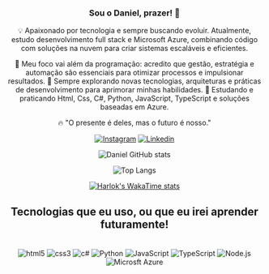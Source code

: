 <div align="center">


### Sou o Daniel, prazer! 🤗
💡 Apaixonado por tecnologia e sempre buscando evoluir. Atualmente, estudo desenvolvimento full stack e Microsoft Azure, combinando código com soluções na nuvem para criar sistemas escaláveis e eficientes.

🔹 Meu foco vai além da programação: acredito que gestão, estratégia e automação são essenciais para otimizar processos e impulsionar resultados.
🔹 Sempre explorando novas tecnologias, arquiteturas e práticas de desenvolvimento para aprimorar minhas habilidades.
🔹 Estudando e praticando Html, Css, C#, Python, JavaScript, TypeScript e soluções baseadas em Azure.

🔥 "O presente é deles, mas o futuro é nosso."

[![Instagram](https://img.shields.io/badge/Instagram-E4405F?style=for-the-badge&logo=instagram&logoColor=white)](https://www.instagram.com/danielfls.yo?igsh=MTZma3V0bGQwa2VvcQ==)
[![Linkedin](https://img.shields.io/badge/LinkedIn-0077B5?style=for-the-badge&logo=linkedin&logoColor=white)](https://www.linkedin.com/in/daniel-ferreira-375aa9250/)

![Daniel GitHub stats](https://github-readme-stats.vercel.app/api?username=Agilizyy&show_icons=true&theme=github_dark)

![Top Langs](https://github-readme-stats.vercel.app/api/top-langs/?username=Agilizyy&layout=compact)

[![Harlok's WakaTime stats](https://github-readme-stats.vercel.app/api/wakatime?username=Agilizyy)](https://github.com/Agilizyy/github-readme-stats)


## Tecnologias que eu uso, ou que eu irei aprender futuramente!

<div style="display: inline_block"></br>
<img align="center" alt="html5" src="https://img.shields.io/badge/HTML5-E34F26?style=for-the-badge&logo=html5&logoColor=white" />
<img align="center" alt="css3" src="https://img.shields.io/badge/CSS3-1572B6?style=for-the-badge&logo=css3&logoColor=white" />
<img align="center" alt="c#" src="https://img.shields.io/badge/C%23-239120?style=for-the-badge&logo=c-sharp&logoColor=White" />
<img align="center" alt="Python" src="https://img.shields.io/badge/Python-3776AB?style=for-the-badge&logo=python&logoColor=white" />
<img align="center" alt="JavaScript" src="https://img.shields.io/badge/JavaScript-323330?style=for-the-badge&logo=javascript&logoColor=F7DF1E" />
<img align="center" alt="TypeScript" src="https://img.shields.io/badge/TypeScript-007ACC?style=for-the-badge&logo=typescript&logoColor=white" />
<img align="center" alt="Node.js" src="https://img.shields.io/badge/Node.js-43853D?style=for-the-badge&logo=node.js&logoColor=white" />
<img align="center" alt="Microsft Azure" src="https://img.shields.io/badge/Microsoft_Azure-0089D6?style=for-the-badge&logo=microsoft-azure&logoColor=white" />
</div></br>



